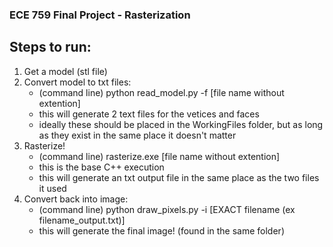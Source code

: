 ### ECE 759 Final Project - Rasterization ###

## Steps to run: ##
1. Get a model (stl file)
2. Convert model to txt files:
    - (command line) python read_model.py -f [file name without extention]
    - this will generate 2 text files for the vetices and faces
    - ideally these should be placed in the WorkingFiles folder, but as long as they exist in the same place it doesn't matter
3. Rasterize!
    - (command line) rasterize.exe [file name without extention]
    - this is the base C++ execution
    - this will generate an txt output file in the same place as the two files it used
4. Convert back into image:
    - (command line) python draw_pixels.py -i [EXACT filename (ex filename_output.txt)]
    - this will generate the final image! (found in the same folder)